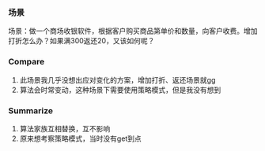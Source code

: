 ### 场景
场景：做一个商场收银软件，根据客户购买商品第单价和数量，向客户收费。增加打折怎么办？如果满300返还20，又该如何呢？

### Compare
1. 此场景我几乎没想出应对变化的方案，增加打折、返还场景就gg
2. 算法会时常变动，这种场景下需要使用策略模式，但是我没有想到

### Summarize
1. 算法家族互相替换，互不影响
2. 原来想考察策略模式，当时没有get到点